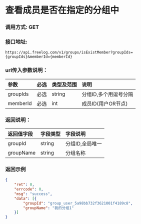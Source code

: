 # 查看成员是否在指定的分组中


### 调用方式: GET

### 接口地址:

```
https://api.freelog.com/v1/groups/isExistMember?groupIds={groupIds}&memberId={memberId}
```

### url传入参数说明：

| 参数 | 必选 | 类型及范围 | 说明 |
| :--- | :--- | :--- | :--- |
|groupIds|必选|string|分组ID,多个用逗号分隔 |
|memberId|必选|int|成员ID(用户OR节点) |


### 返回说明：

| 返回值字段 | 字段类型 | 字段说明 |
| :--- | :--- | :--- |
| groupId | string | 分组ID,全局唯一 |
| groupName | string | 分组名称 |


### 返回示例

```json
{
	"ret": 0,
	"errcode": 0,
	"msg": "success",
	"data": [{
		"groupId": "group_user_5a98bb732f3621001f4189c8",
		"groupName": "我的分组1"
	}]
}
```
